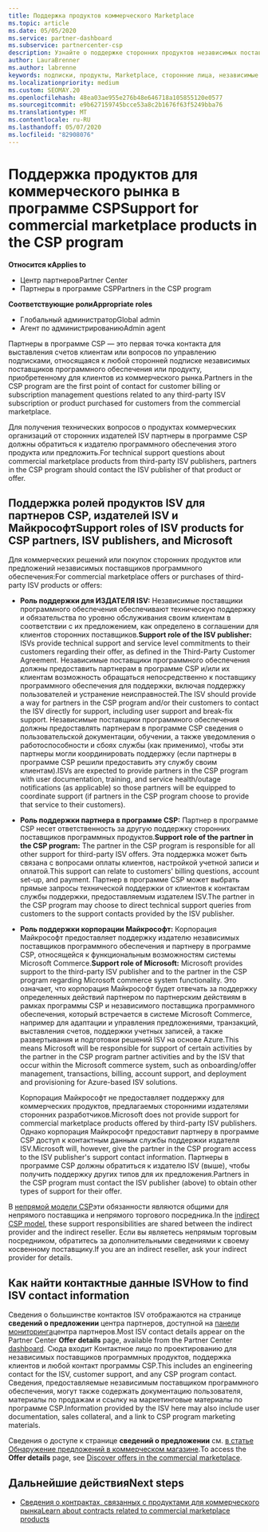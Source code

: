 ```yaml
---
title: Поддержка продуктов коммерческого Marketplace
ms.topic: article
ms.date: 05/05/2020
ms.service: partner-dashboard
ms.subservice: partnercenter-csp
description: Узнайте о поддержке сторонних продуктов независимых поставщиков программного обеспечения или подписок в коммерческом рынке программы CSP.
author: LauraBrenner
ms.author: labrenne
keywords: подписки, продукты, Marketplace, сторонние лица, независимые поставщики программного обеспечения, издатель, поддержка, CSP
ms.localizationpriority: medium
ms.custom: SEOMAY.20
ms.openlocfilehash: 48ea03ae955e276b48e646718a105855120e0577
ms.sourcegitcommit: e9b627159745bcce53a8c2b1676f63f5249bba76
ms.translationtype: MT
ms.contentlocale: ru-RU
ms.lasthandoff: 05/07/2020
ms.locfileid: "82908076"
---
```

# <a name="support-for-commercial-marketplace-products-in-the-csp-program"></a><span data-ttu-id="4b4ab-104">Поддержка продуктов для коммерческого рынка в программе CSP</span><span class="sxs-lookup"><span data-stu-id="4b4ab-104">Support for commercial marketplace products in the CSP program</span></span>

<span data-ttu-id="4b4ab-105">**Относится к**</span><span class="sxs-lookup"><span data-stu-id="4b4ab-105">**Applies to**</span></span>

- <span data-ttu-id="4b4ab-106">Центр партнеров</span><span class="sxs-lookup"><span data-stu-id="4b4ab-106">Partner Center</span></span>
- <span data-ttu-id="4b4ab-107">Партнеры в программе CSP</span><span class="sxs-lookup"><span data-stu-id="4b4ab-107">Partners in the CSP program</span></span>

<span data-ttu-id="4b4ab-108">**Соответствующие роли**</span><span class="sxs-lookup"><span data-stu-id="4b4ab-108">**Appropriate roles**</span></span>

- <span data-ttu-id="4b4ab-109">Глобальный администратор</span><span class="sxs-lookup"><span data-stu-id="4b4ab-109">Global admin</span></span>
- <span data-ttu-id="4b4ab-110">Агент по администрированию</span><span class="sxs-lookup"><span data-stu-id="4b4ab-110">Admin agent</span></span>

<span data-ttu-id="4b4ab-111">Партнеры в программе CSP — это первая точка контакта для выставления счетов клиентам или вопросов по управлению подписками, относящаяся к любой сторонней подписке независимых поставщиков программного обеспечения или продукту, приобретенному для клиентов из коммерческого рынка.</span><span class="sxs-lookup"><span data-stu-id="4b4ab-111">Partners in the CSP program are the first point of contact for customer billing or subscription management questions related to any third-party ISV subscription or product purchased for customers from the commercial marketplace.</span></span>

<span data-ttu-id="4b4ab-112">Для получения технических вопросов о продуктах коммерческих организаций от сторонних издателей ISV партнеры в программе CSP должны обратиться к издателю программного обеспечения этого продукта или предложить.</span><span class="sxs-lookup"><span data-stu-id="4b4ab-112">For technical support questions about commercial marketplace products from third-party ISV publishers, partners in the CSP program should contact the ISV publisher of that product or offer.</span></span>

## <a name="support-roles-of-isv-products-for-csp-partners-isv-publishers-and-microsoft"></a><span data-ttu-id="4b4ab-113">Поддержка ролей продуктов ISV для партнеров CSP, издателей ISV и Майкрософт</span><span class="sxs-lookup"><span data-stu-id="4b4ab-113">Support roles of ISV products for CSP partners, ISV publishers, and Microsoft</span></span>

<span data-ttu-id="4b4ab-114">Для коммерческих решений или покупок сторонних продуктов или предложений независимых поставщиков программного обеспечения:</span><span class="sxs-lookup"><span data-stu-id="4b4ab-114">For commercial marketplace offers or purchases of third-party ISV products or offers:</span></span>

- <span data-ttu-id="4b4ab-115">**Роль поддержки для ИЗДАТЕЛЯ ISV:** Независимые поставщики программного обеспечения обеспечивают техническую поддержку и обязательства по уровню обслуживания своим клиентам в соответствии с их предложением, как определено в соглашении для клиентов сторонних поставщиков.</span><span class="sxs-lookup"><span data-stu-id="4b4ab-115">**Support role of the ISV publisher:** ISVs provide technical support and service level commitments to their customers regarding their offer, as defined in the Third-Party Customer Agreement.</span></span> <span data-ttu-id="4b4ab-116">Независимые поставщики программного обеспечения должны предоставить партнерам в программе CSP и/или их клиентам возможность обращаться непосредственно к поставщику программного обеспечения для поддержки, включая поддержку пользователей и устранение неисправностей.</span><span class="sxs-lookup"><span data-stu-id="4b4ab-116">The ISV should provide a way for partners in the CSP program and/or their customers to contact the ISV directly for support, including user support and break-fix support.</span></span> <span data-ttu-id="4b4ab-117">Независимые поставщики программного обеспечения должны предоставлять партнерам в программе CSP сведения о пользовательской документации, обучении, а также уведомления о работоспособности и сбоях службы (как применимо), чтобы эти партнеры могли координировать поддержку (если партнеры в программе CSP решили предоставить эту службу своим клиентам).</span><span class="sxs-lookup"><span data-stu-id="4b4ab-117">ISVs are expected to provide partners in the CSP program with user documentation, training, and service health/outage notifications (as applicable) so those partners will be equipped to coordinate support (if partners in the CSP program choose to provide that service to their customers).</span></span>

- <span data-ttu-id="4b4ab-118">**Роль поддержки партнера в программе CSP:** Партнер в программе CSP несет ответственность за другую поддержку сторонних поставщиков программных продуктов.</span><span class="sxs-lookup"><span data-stu-id="4b4ab-118">**Support role of the partner in the CSP program:** The partner in the CSP program is responsible for all other support for third-party ISV offers.</span></span> <span data-ttu-id="4b4ab-119">Эта поддержка может быть связана с вопросами оплаты клиентов, настройкой учетной записи и оплатой.</span><span class="sxs-lookup"><span data-stu-id="4b4ab-119">This support can relate to customers' billing questions, account set-up, and payment.</span></span> <span data-ttu-id="4b4ab-120">Партнер в программе CSP может выбрать прямые запросы технической поддержки от клиентов к контактам службы поддержки, предоставляемым издателем ISV.</span><span class="sxs-lookup"><span data-stu-id="4b4ab-120">The partner in the CSP program may choose to direct technical support queries from customers to the support contacts provided by the ISV publisher.</span></span>

- <span data-ttu-id="4b4ab-121">**Роль поддержки корпорации Майкрософт:** Корпорация Майкрософт предоставляет поддержку издателю независимых поставщиков программного обеспечения и партнеру в программе CSP, относящейся к функциональным возможностям системы Microsoft Commerce.</span><span class="sxs-lookup"><span data-stu-id="4b4ab-121">**Support role of Microsoft:** Microsoft provides support to the third-party ISV publisher and to the partner in the CSP program regarding Microsoft commerce system functionality.</span></span> <span data-ttu-id="4b4ab-122">Это означает, что корпорация Майкрософт будет отвечать за поддержку определенных действий партнером по партнерским действиям в рамках программы CSP и независимого поставщика программного обеспечения, который встречается в системе Microsoft Commerce, например для адаптации и управления предложениями, транзакций, выставления счетов, поддержки учетных записей, а также развертывания и подготовки решений ISV на основе Azure.</span><span class="sxs-lookup"><span data-stu-id="4b4ab-122">This means Microsoft will be responsible for support of certain activities by the partner in the CSP program partner activities and by the ISV that occur within the Microsoft commerce system, such as onboarding/offer management, transactions, billing, account support, and deployment and provisioning for Azure-based ISV solutions.</span></span>

    <span data-ttu-id="4b4ab-123">Корпорация Майкрософт не предоставляет поддержку для коммерческих продуктов, предлагаемых сторонними издателями сторонних разработчиков.</span><span class="sxs-lookup"><span data-stu-id="4b4ab-123">Microsoft does not provide support for commercial marketplace products offered by third-party ISV publishers.</span></span> <span data-ttu-id="4b4ab-124">Однако корпорация Майкрософт предоставит партнеру в программе CSP доступ к контактным данным службы поддержки издателя ISV.</span><span class="sxs-lookup"><span data-stu-id="4b4ab-124">Microsoft will, however, give the partner in the  CSP program access to the ISV publisher's support contact information.</span></span> <span data-ttu-id="4b4ab-125">Партнеры в программе CSP должны обратиться к издателю ISV (выше), чтобы получить поддержку других типов для их предложения.</span><span class="sxs-lookup"><span data-stu-id="4b4ab-125">Partners in the CSP program must contact the ISV publisher (above) to obtain other types of support for their offer.</span></span>

<span data-ttu-id="4b4ab-126">В [непрямой модели CSP](csp-overview.md#indirect-model)эти обязанности являются общими для непрямого поставщика и непрямого торгового посредника.</span><span class="sxs-lookup"><span data-stu-id="4b4ab-126">In the [indirect CSP model](csp-overview.md#indirect-model), these support responsibilities are shared between the indirect provider and the indirect reseller.</span></span> <span data-ttu-id="4b4ab-127">Если вы являетесь непрямым торговым посредником, обратитесь за дополнительными сведениями к своему косвенному поставщику.</span><span class="sxs-lookup"><span data-stu-id="4b4ab-127">If you are an indirect reseller, ask your indirect provider for details.</span></span>

## <a name="how-to-find-isv-contact-information"></a><span data-ttu-id="4b4ab-128">Как найти контактные данные ISV</span><span class="sxs-lookup"><span data-stu-id="4b4ab-128">How to find ISV contact information</span></span>

<span data-ttu-id="4b4ab-129">Сведения о большинстве контактов ISV отображаются на странице **сведений о предложении** центра партнеров, доступной на [панели мониторинга](https://partner.microsoft.com/dashboard)центра партнеров.</span><span class="sxs-lookup"><span data-stu-id="4b4ab-129">Most ISV contact details appear on the Partner Center **Offer details** page, available from the Partner Center [dashboard](https://partner.microsoft.com/dashboard).</span></span> <span data-ttu-id="4b4ab-130">Сюда входит Контактное лицо по проектированию для независимых поставщиков программных продуктов, поддержка клиентов и любой контакт программы CSP.</span><span class="sxs-lookup"><span data-stu-id="4b4ab-130">This includes an engineering contact for the ISV, customer support, and any CSP program contact.</span></span> <span data-ttu-id="4b4ab-131">Сведения, предоставляемые независимым поставщиком программного обеспечения, могут также содержать документацию пользователя, материалы по продажам и ссылку на маркетинговые материалы по программе CSP.</span><span class="sxs-lookup"><span data-stu-id="4b4ab-131">Information provided by the ISV here may also include user documentation, sales collateral, and a link to CSP program marketing materials.</span></span>

<span data-ttu-id="4b4ab-132">Сведения о доступе к странице **сведений о предложении** см. [в статье Обнаружение предложений в коммерческом магазине](csp-commercial-marketplace-discover.md#view-marketplace-offers-in-partner-center).</span><span class="sxs-lookup"><span data-stu-id="4b4ab-132">To access the **Offer details** page, see [Discover offers in the commercial marketplace](csp-commercial-marketplace-discover.md#view-marketplace-offers-in-partner-center).</span></span>

## <a name="next-steps"></a><span data-ttu-id="4b4ab-133">Дальнейшие действия</span><span class="sxs-lookup"><span data-stu-id="4b4ab-133">Next steps</span></span>

- [<span data-ttu-id="4b4ab-134">Сведения о контрактах, связанных с продуктами для коммерческого рынка</span><span class="sxs-lookup"><span data-stu-id="4b4ab-134">Learn about contracts related to commercial marketplace products</span></span>](csp-commercial-marketplace-contracting.md)
